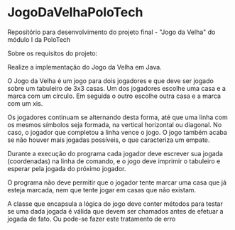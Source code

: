 # JogoDaVelhaPoloTech
Repositório para desenvolvimento do projeto final - "Jogo da Velha" do módulo I da PoloTech

Sobre os requisitos do projeto:

Realize a implementação do Jogo da Velha em Java.

  O Jogo da Velha é um jogo para dois jogadores e que deve ser
jogado sobre um tabuleiro de 3x3 casas. Um dos jogadores escolhe 
uma casa e a marca com um círculo. Em seguida o outro escolhe outra
casa e a marca com um xis.

  Os jogadores continuam se alternando desta forma, até que
uma linha com os mesmos símbolos seja formada, na vertical
horizontal ou diagonal. No caso, o jogador que completou a linha
vence o jogo. O jogo também acaba se não houver mais jogadas
possíveis, o que caracteriza um empate.

  Durante a execução do programa cada jogador deve escrever sua 
jogada (coordenadas) na linha de comando, e o jogo deve imprimir 
o tabuleiro e esperar pela jogada do próximo jogador.

  O programa não deve permitir que o jogador tente marcar uma casa 
que já esteja marcada, nem que tente jogar em casas que não existam.

  A classe que encapsula a lógica do jogo deve conter métodos para 
testar se uma dada jogada é válida que devem ser chamados antes de 
efetuar a jogada de fato. Ou pode-se fazer este tratamento de erro
